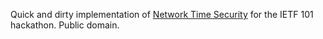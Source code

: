 Quick and dirty implementation of [Network Time
Security](https://github.com/dfoxfranke/nts) for the IETF 101
hackathon. Public domain.